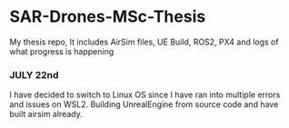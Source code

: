 # SAR-Drones-MSc-Thesis
My thesis repo, It includes AirSim files, UE Build, ROS2, PX4 and logs of what progress is happening 
### JULY 22nd
I have decided to switch to Linux OS since I have ran into multiple errors and issues on WSL2. 
Building UnrealEngine from source code and have built airsim already. 
